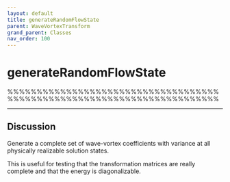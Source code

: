 ```yaml
---
layout: default
title: generateRandomFlowState
parent: WaveVortexTransform
grand_parent: Classes
nav_order: 100
---
```


#  generateRandomFlowState

%%%%%%%%%%%%%%%%%%%%%%%%%%%%%%%%%%%%%%%%%%%%%%%%%%%%%%%%%%%%%%%%%%%%%%%%


---

## Discussion

  Generate a complete set of wave-vortex coefficients with variance at all
  physically realizable solution states.
 
  This is useful for testing that the transformation matrices are really
  complete and that the energy is diagonalizable.

